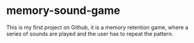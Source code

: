 # memory-sound-game
This is my first project on Github, it is a memory retention game, where a series of sounds are played and the user has to repeat the pattern.
